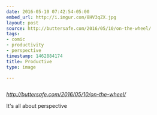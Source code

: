 ```yaml
---
date: 2016-05-10 07:42:54-05:00
embed_url: http://i.imgur.com/8HV3qZX.jpg
layout: post
source: http://buttersafe.com/2016/05/10/on-the-wheel/
tags:
- comic
- productivity
- perspective
timestamp: 1462884174
title: Productive
type: image

---
```

<img src="http://i.imgur.com/8HV3qZX.jpg" alt="" />

<cite>http://buttersafe.com/2016/05/10/on-the-wheel/</cite>

It's all about perspective